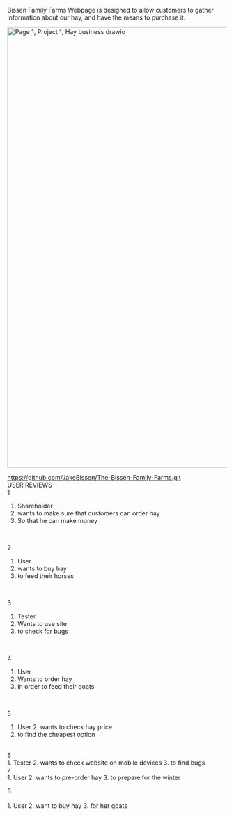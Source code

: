 Bissen Family Farms Webpage is designed to allow customers to gather information about our hay, and have the means to purchase it.

<img width="1411" height="1012" alt="Page 1, Project 1, Hay business drawio" src="https://github.com/user-attachments/assets/4adcaa8e-d70b-4860-b5d7-c0044486cfc4" />

https://github.com/JakeBissen/The-Bissen-Family-Farms.git
<br>
USER REVIEWS
<br>
1 
<br>
  1. Shareholder
  2. wants to make sure that customers can order hay
  3. So that he can make money
<br>

2 
<br>

  1. User
  2. wants to buy hay
  3. to feed their horses
<br>

3 <br>

  1. Tester
  2. Wants to use site
  3. to check for bugs
<br>

4 <br>
 
  1. User
  2. Wants to order hay
  3. in order to feed their goats
<br>

5 <br>
 
  1. User
 	2. wants to check hay price
  3. to find the cheapest option
<br>
6 <br> 
 	 1. Tester
 	 2. wants to check website on mobile devices
   3. to find bugs
<br>
  7 <br>  
    1. User
    2. wants to pre-order hay
 	  3. to prepare for the winter
<br>

 8 <br>  
    1. User
    2. want to buy hay
 	  3. for her goats

